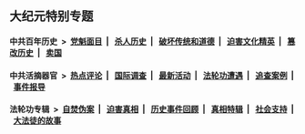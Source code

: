 ## 大纪元特别专题

#### 中共百年历史 &nbsp;>&nbsp; [党魁面目](indexes/nf1176107/README.md?03310430) &nbsp;| &nbsp; [杀人历史](indexes/nf1176106/README.md?03310430) &nbsp;| &nbsp; [破坏传统和道德](indexes/nf1176106/README.md?03310430) &nbsp;| &nbsp; [迫害文化精英](indexes/nf1176111/README.md?03310430) &nbsp;| &nbsp; [篡改历史](indexes/nf1176115/README.md?03310430) &nbsp;| &nbsp; [卖国](indexes/nf1176117/README.md?03310430) 

#### 中共活摘器官 &nbsp;>&nbsp; [热点评论](indexes/nf5879/README.md?03310430) &nbsp;| &nbsp; [国际调查](indexes/nf5947/README.md?03310430) &nbsp;| &nbsp; [最新活动](indexes/nf5883/README.md?03310430) &nbsp;| &nbsp; [法轮功遭遇](indexes/nf5881/README.md?03310430) &nbsp;| &nbsp; [追查案例](indexes/nf5880/README.md?03310430) &nbsp;| &nbsp; [事件报导](indexes/nf5877/README.md?03310430) 

#### 法轮功专辑 &nbsp;>&nbsp; [自焚伪案](indexes/nf5562/README.md?03310430) &nbsp;| &nbsp; [迫害真相](indexes/nf4379/README.md?03310430) &nbsp;| &nbsp; [历史事件回顾](indexes/nf5793/README.md?03310430) &nbsp;| &nbsp; [真相特辑](indexes/nf4389/README.md?03310430) &nbsp;| &nbsp; [社会支持](indexes/nf4386/README.md?03310430) &nbsp;| &nbsp; [大法徒的故事](indexes/nf1147481/README.md?03310430) 


